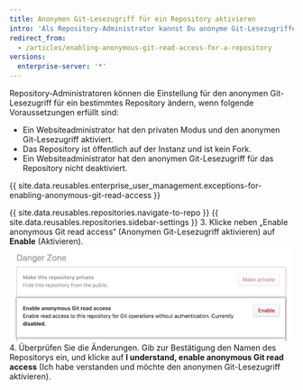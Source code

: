 ```yaml
---
title: Anonymen Git-Lesezugriff für ein Repository aktivieren
intro: 'Als Repository-Administrator kannst Du anonyme Git-Lesezugriffe für öffentliche Repositorys aktivieren oder deaktivieren, wenn diese bestimmte Voraussetzungen erfüllen.'
redirect_from:
  - /articles/enabling-anonymous-git-read-access-for-a-repository
versions:
  enterprise-server: '*'
---
```


Repository-Administratoren können die Einstellung für den anonymen Git-Lesezugriff für ein bestimmtes Repository ändern, wenn folgende Voraussetzungen erfüllt sind:
- Ein Websiteadministrator hat den privaten Modus und den anonymen Git-Lesezugriff aktiviert.
- Das Repository ist öffentlich auf der Instanz und ist kein Fork.
- Ein Websiteadministrator hat den anonymen Git-Lesezugriff für das Repository nicht deaktiviert.

{{ site.data.reusables.enterprise_user_management.exceptions-for-enabling-anonymous-git-read-access }}

{{ site.data.reusables.repositories.navigate-to-repo }}
{{ site.data.reusables.repositories.sidebar-settings }}
3. Klicke neben „Enable anonymous Git read access“ (Anonymen Git-Lesezugriff aktivieren) auf **Enable** (Aktivieren). ![Schaltfläche „Enabled“ (Aktiviert) unter „Anonymous Git read access“ (Anonymer Git-Lesezugriff)](/assets/images/help/repository/enable-git-read-access-for-a-repo.png)
4. Überprüfen Sie die Änderungen. Gib zur Bestätigung den Namen des Repositorys ein, und klicke auf **I understand, enable anonymous Git read access** (Ich habe verstanden und möchte den anonymen Git-Lesezugriff aktivieren).
